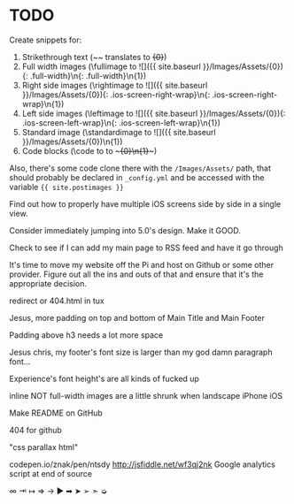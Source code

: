TODO
=================

Create snippets for:

1. Strikethrough text (~~ translates to <del>{0}</del>)
2. Full width images (\fullimage to ![]({{ site.baseurl }}/Images/Assets/{0}){: .full-width}\n{: .full-width}\n{1})
3. Right side images (\rightimage to ![]({{ site.baseurl }}/Images/Assets/{0}){: .ios-screen-right-wrap}\n{: .ios-screen-right-wrap}\n{1})
4. Left side images (\leftimage to ![]({{ site.baseurl }}/Images/Assets/{0}){: .ios-screen-left-wrap}\n{: .ios-screen-left-wrap}\n{1})
5. Standard image (\standardimage to ![]({{ site.baseurl }}/Images/Assets/{0})\n{1})
6. Code blocks (\code to to ~~~{0}\n{1}~~~)

Also, there's some code clone there with the `/Images/Assets/` path, that should probably be declared in `_config.yml` and be accessed with the variable `{{ site.postimages }}`

Find out how to properly have multiple iOS screens side by side in a single view.

Consider immediately jumping into 5.0's design. Make it GOOD.

Check to see if I can add my main page to RSS feed and have it go through

It's time to move my website off the Pi and host on Github or some other provider. Figure out all the ins and outs of that and ensure that it's the appropriate decision.

redirect or 404.html in tux

Jesus, more padding on top and bottom of Main Title and Main Footer

Padding above h3 needs a lot more space

Jesus chris, my footer's font size is larger than my god damn paragraph font...

Experience's font height's are all kinds of fucked up

inline NOT full-width images are a little shrunk when landscape iPhone iOS

Make README on GitHub

404 for github

"css parallax html"

codepen.io/znak/pen/ntsdy
http://jsfiddle.net/wf3qj2nk
Google analytics script at end of source

∞ ⇥ ↦ ⇒ → ▶ ➡ ➤ ➢ ➣ ➭